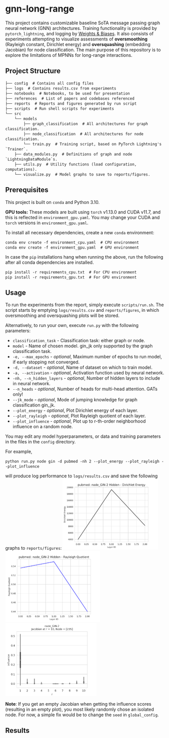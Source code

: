 # gnn-long-range
This project contains customizable baseline SoTA message passing graph neural network (GNN) architectures. Training functionality is provided by `pytorch_lightning`, and logging by [Weights & Biases](https://wandb.ai/site). It also consists of experiments attempting to visualize assessments of **oversmoothing** (Rayleigh constant, Dirichlet energy) and **oversquashing** (embedding Jacobian) for node classification. The main purpose of this repository is to explore the limitations of MPNNs for long-range interactions.

## Project Structure

```shell
├── config  # Contains all config files
├── logs  # Contains results.csv from experiments
├── notebooks  # Notebooks, to be used for presentation
├── references  # List of papers and codebases referenced
├── reports  # Reports and figures generated by run script
├── scripts  # Run shell scripts for experiments
└── src
    └── models
        ├── graph_classification  # All architectures for graph classification.
        ├── node_classification  # All architectures for node classification.
        └── train.py  # Training script, based on PyTorch Lightning's `Trainer`.
    ├── data_modules.py  # Definitions of graph and node `LightningDataModule`s.
    ├── utils.py  # Utility functions (load configuration, computations).
    └── visualize.py  # Model graphs to save to reports/figures.

```

## Prerequisites

This project is built on `conda` and Python 3.10.

**GPU tools:** These models are built using `torch` v1.13.0 and CUDA v11.7, and this is reflected in `environment_gpu.yaml`. You may change your CUDA and `torch` versions in `environment_gpu.yaml`.

To install all necessary dependencies, create a new `conda` environment:
```shell
conda env create -f environment_cpu.yaml  # CPU environment
conda env create -f environment_gpu.yaml  # GPU environment
```

In case the `pip` installations hang when running the above, run the following after all conda dependencies are installed.
```shell
pip install -r requirements_cpu.txt  # For CPU environment
pip install -r requirements_gpu.txt  # For GPU environment
```

## Usage

To run the experiments from the report, simply execute `scripts/run.sh`. The script starts by emptying `logs/results.csv` and `reports/figures`, in which oversmoothing and oversquashing plots will be stored.

Alternatively, to run your own, execute `run.py` with the following parameters:
- `classification_task` - Classification task: either graph or node.
- `model` - Name of chosen model. gin_jk only supported by the graph classification task.
- `-e, --max_epochs` - *optional*, Maximum number of epochs to run model, if early stopping not converged.
- `-d, --dataset` - *optional*, Name of dataset on which to train model.
- `-a, --activation` - *optional*, Activation function used by neural network.
- `-nh, --n_hidden_layers` - *optional*, Number of hidden layers to include in neural network.
- `--n_heads` - *optional*, Number of heads for multi-head attention. GATs only!
- `--jk_mode` - *optional*, Mode of jumping knowledge for graph classification gin_jk.
- `--plot_energy` - *optional*, Plot Dirichlet energy of each layer.
- `--plot_rayleigh` - *optional*, Plot Rayleigh quotient of each layer.
- `--plot_influence` - *optional*, Plot up to r-th-order neighborhood influence on a random node.

You may edit any model hyperparameters, or data and training parameters in the files in the `config` directory.

For example,
```shell
python run.py node gin -d pubmed -nh 2 --plot_energy --plot_rayleigh --plot_influence
```
will produce log performance to `logs/results.csv` and save the following graphs to `reports/figures`:
<img src="assets/imgs/node_GIN_2h_energy.png" width="300" />
<img src="assets/imgs/node_GIN_2h_rayleigh.png" width="300" />
<img src="assets/imgs/node_GIN_2h_influences.png" width="288" />

**Note**: If you get an empty Jacobian when getting the influence scores (resulting in an empty plot), you most likely randomly chose an isolated node. For now, a simple fix would be to change the `seed` in `global_config`.

## Results

